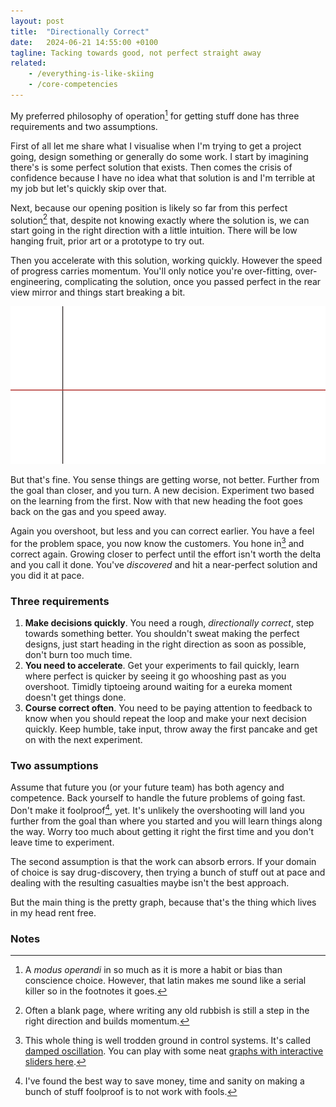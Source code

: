 ```yaml
---
layout: post
title:  "Directionally Correct"
date:   2024-06-21 14:55:00 +0100
tagline: Tacking towards good, not perfect straight away
related: 
    - /everything-is-like-skiing
    - /core-competencies
---
```


My preferred philosophy of operation[^modus] for getting stuff done has three requirements and two assumptions.

First of all let me share what I visualise when I'm trying to get a project going, design something or generally do some work. I start by imagining there's is some perfect solution that exists. Then comes the crisis of confidence because I have no idea what that solution is and I'm terrible at my job but let's quickly skip over that. 

Next, because our opening position is likely so far from this perfect solution[^blank] that, despite not knowing exactly where the solution is, we can start going in the right direction with a little intuition. There will be low hanging fruit, prior art or a prototype to try out.

Then you accelerate with this solution, working quickly. However the speed of progress carries momentum. You'll only notice you're over-fitting, over-engineering, complicating the solution, once you passed perfect in the rear view mirror and things start breaking a bit.

![image](images/directionally.gif)

But that's fine. You sense things are getting worse, not better. Further from the goal than closer, and you turn. A new decision. Experiment two based on the learning from the first. Now with that new heading the foot goes back on the gas and you speed away.

Again you overshoot, but less and you can correct earlier. You have a feel for the problem space, you now know the customers. You hone in[^oscillating] and correct again. Growing closer to perfect until the effort isn't worth the delta and you call it done. You've _discovered_ and hit a near-perfect solution and you did it at pace.


### Three requirements 
1.  **Make decisions quickly**. You need a rough, *directionally correct*, step towards something better. You shouldn't sweat making the perfect designs, just start heading in the right direction as soon as possible, don't burn too much time.
2.  **You need to accelerate**. Get your experiments to fail quickly, learn where perfect is quicker by seeing it go whooshing past as you overshoot. Timidly tiptoeing around waiting for a eureka moment doesn't get things done.
3.  **Course correct often**. You need to be paying attention to feedback to know when you should repeat the loop and make your next decision quickly. Keep humble, take input, throw away the first pancake and get on with the next experiment. 

### Two assumptions

Assume that future you (or your future team) has both agency and competence. Back yourself to handle the future problems of going fast. Don't make it foolproof[^fools], yet. It's unlikely the overshooting will land you further from the goal than where you started and you will learn things along the way. Worry too much about getting it right the first time and you don't leave time to experiment.

The second assumption is that the work can absorb errors. If your domain of choice is say drug-discovery, then trying a bunch of stuff out at pace and dealing with the resulting casualties maybe isn't the best approach. 

But the main thing is the pretty graph, because that's the thing which lives in my head rent free.


### Notes

[^modus]: A _modus operandi_ in so much as it is more a habit or bias than conscience choice. However, that latin makes me sound like a serial killer so in the footnotes it goes.

[^blank]: Often a blank page, where writing any old rubbish is still a step in the right direction and builds momentum.

[^oscillating]: This whole thing is well trodden ground in control systems. It's called [damped oscillation](https://en.wikipedia.org/wiki/Harmonic_oscillator#Damped_harmonic_oscillator). You can play with some neat [graphs with interactive sliders here](https://www.desmos.com/calculator/mtuiwgbvxv).

[^fools]: I've found the best way to save money, time and sanity on making a bunch of stuff foolproof is to not work with fools.